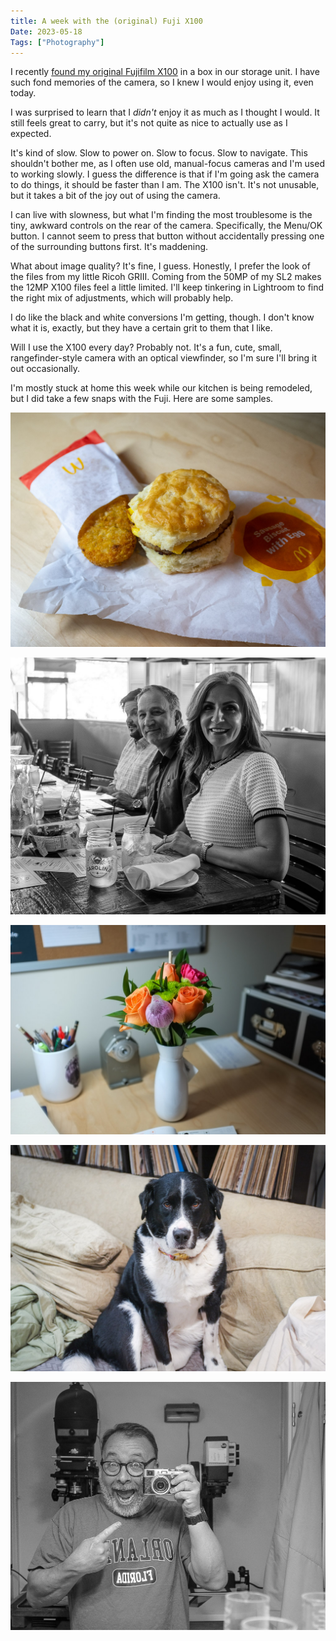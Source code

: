 ```yaml
---
title: A week with the (original) Fuji X100
Date: 2023-05-18
Tags: ["Photography"]
---
```



I recently [found my original Fujifilm X100](/2023/some-old-cameras) in a box in our storage unit. I have such fond memories of the camera, so I knew I would enjoy using it, even today.

I was surprised to learn that I _didn't_ enjoy it as much as I thought I would. It still feels great to carry, but it's not quite as nice to actually use as I expected.

It's kind of slow. Slow to power on. Slow to focus. Slow to navigate. This shouldn't bother me, as I often use old, manual-focus cameras and I'm used to working slowly. I guess the difference is that if I'm going ask the camera to do things, it should be faster than I am. The X100 isn't. It's not unusable, but it takes a bit of the joy out of using the camera.

I can live with slowness, but what I'm finding the most troublesome is the tiny, awkward controls on the rear of the camera. Specifically, the Menu/OK button. I cannot seem to press that button without accidentally pressing one of the surrounding buttons first. It's maddening.

What about image quality? It's fine, I guess. Honestly, I prefer the look of the files from my little Ricoh GRIII. Coming from the 50MP of my SL2 makes the 12MP X100 files feel a little limited. I'll keep tinkering in Lightroom to find the right mix of adjustments, which will probably help.

I do like the black and white conversions I'm getting, though. I don't know what it is, exactly, but they have a certain grit to them that I like. 

Will I use the X100 every day? Probably not. It's a fun, cute, small, rangefinder-style camera with an optical viewfinder, so I'm sure I'll bring it out occasionally.

I'm mostly stuck at home this week while our kitchen is being remodeled, but I did take a few snaps with the Fuji. Here are some samples.

![](_photo02.jpg)

![](_photo03.jpg)

![](_photo04.jpg)

![](_photo05.jpg)

![](_photo06.jpg)
